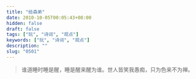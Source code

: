 ```yaml
---
title: "给森弟"
date: 2010-10-05T00:05:43+08:00
hidden: false
draft: false
tags: ["玩", "诗词", "观点"]
keywords: ["玩", "诗词", "观点"]
description: ""
slug: "0501"
---
```


> 谁道睡时睡是醒，睡是醒来醒为谁。世人皆笑我愚痴，只为色来不为禅。
<!--more-->